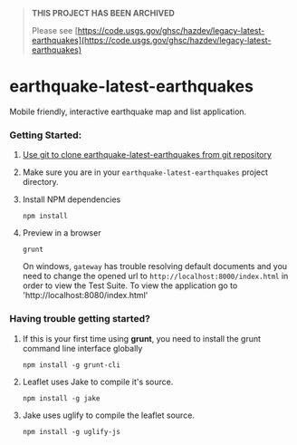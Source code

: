 > **THIS PROJECT HAS BEEN ARCHIVED**
> 
> Please see [https://code.usgs.gov/ghsc/hazdev/legacy-latest-earthquakes](https://code.usgs.gov/ghsc/hazdev/legacy-latest-earthquakes)

earthquake-latest-earthquakes
==============

Mobile friendly, interactive earthquake map and list application.

### Getting Started:
1. [Use git to clone earthquake-latest-earthquakes from git repository](readme_git_install.md)

1. Make sure you are in your `earthquake-latest-earthquakes` project directory.

1. Install NPM dependencies

    `npm install`

1. Preview in a browser

    `grunt`

    On windows, `gateway` has trouble resolving default documents and you need
    to change the opened url to `http://localhost:8000/index.html` in order to
    view the Test Suite.
    To view the application go to 'http://localhost:8080/index.html'

### Having trouble getting started?

1. If this is your first time using **grunt**, you need to install the grunt
command line interface globally

    `npm install -g grunt-cli`

1. Leaflet uses Jake to compile it's source.

    `npm install -g jake`

1. Jake uses uglify to compile the leaflet source.

    `npm install -g uglify-js`
